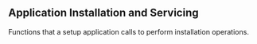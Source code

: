 ## Application Installation and Servicing

Functions that a setup application calls to perform installation operations.
